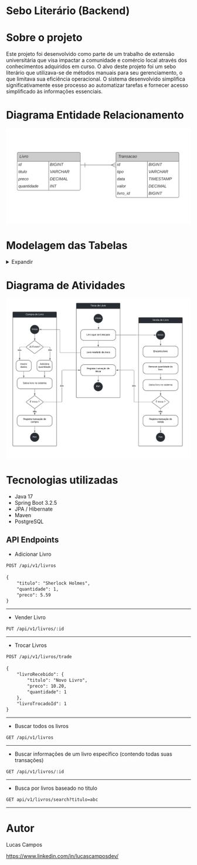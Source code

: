 # Sebo Literário (Backend)

# Sobre o projeto

Este projeto foi desenvolvido como parte de um trabalho de extensão universitária que visa impactar a comunidade e comércio local através dos conhecimentos adquiridos em curso. 
O alvo deste projeto foi um sebo literário que utilizava-se de métodos manuais para seu gerenciamento, o que limitava sua eficiência operacional. 
O sistema desenvolvido simplifica significativamente esse processo ao automatizar tarefas e fornecer acesso simplificado às informações essenciais.

# Diagrama Entidade Relacionamento

![Imagem](./public/diagramaer.png)

# Modelagem das Tabelas
  <details>
	  <summary> Expandir</summary>

   
  ## Livros

  ```
	CREATE TABLE livro (
	    id SERIAL PRIMARY KEY,
	    titulo VARCHAR(255) NOT NULL,
	    preco NUMERIC(10, 2) NOT NULL,
	    quantidade INTEGER NOT NULL
	);		
 ```

  ### Transações

  ```
	CREATE TABLE transacao (
	    id SERIAL PRIMARY KEY,
	    tipo VARCHAR(50) NOT NULL,
	    data TIMESTAMP NOT NULL,
	    livro_id INTEGER NOT NULL,
	    valor NUMERIC(10, 2) NOT NULL,
	    CONSTRAINT fk_livro FOREIGN KEY (livro_id) REFERENCES livro (id),
	);
```
</details>

# Diagrama de Atividades

![Imagem](./public/diagramaativ.png)

# Tecnologias utilizadas
- Java 17
- Spring Boot 3.2.5
- JPA / Hibernate
- Maven
- PostgreSQL

## API Endpoints

- Adicionar Livro
```
POST /api/v1/livros

{
	"titulo": "Sherlock Holmes",
	"quantidade": 1,
	"preco": 5.59
}
```

<hr>

- Vender Livro
```
PUT /api/v1/livros/:id
```

<hr>

- Trocar Livros
```
POST /api/v1/livros/trade

{
	"livroRecebido": {
		"titulo": "Novo Livro",
		"preco": 10.20,
		"quantidade": 1
	},
	"livroTrocadoId": 1
}
```

<hr>

- Buscar todos os livros
```
GET /api/v1/livros
```

<hr>

- Buscar informações de um livro específico (contendo todas suas transações)
```
GET /api/v1/livros/:id
```

<hr>

- Busca por livros baseado no titulo
```
GET api/v1/livros/search?titulo=abc
```

<hr>

# Autor

Lucas Campos

https://www.linkedin.com/in/lucascamposdev/



